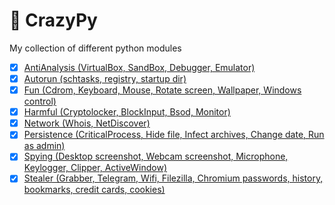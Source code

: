 
# :mushroom: CrazyPy

My collection of different python modules

 - [X] [AntiAnalysis (VirtualBox, SandBox, Debugger, Emulator)](AntiAnalysis)
 - [X] [Autorun (schtasks, registry, startup dir)](Autorun)
 - [X] [Fun (Cdrom, Keyboard, Mouse, Rotate screen, Wallpaper, Windows control)](Fun)
 - [X] [Harmful (Cryptolocker, BlockInput, Bsod, Monitor)](Harmful)
 - [X] [Network (Whois, NetDiscover)](Network)
 - [X] [Persistence (CriticalProcess, Hide file, Infect archives, Change date, Run as admin)](Persistence)
 - [X] [Spying (Desktop screenshot, Webcam screenshot, Microphone, Keylogger, Clipper, ActiveWindow)](Spying)
 - [X] [Stealer (Grabber, Telegram, Wifi, Filezilla, Chromium passwords, history, bookmarks, credit cards, cookies)](Stealer)
